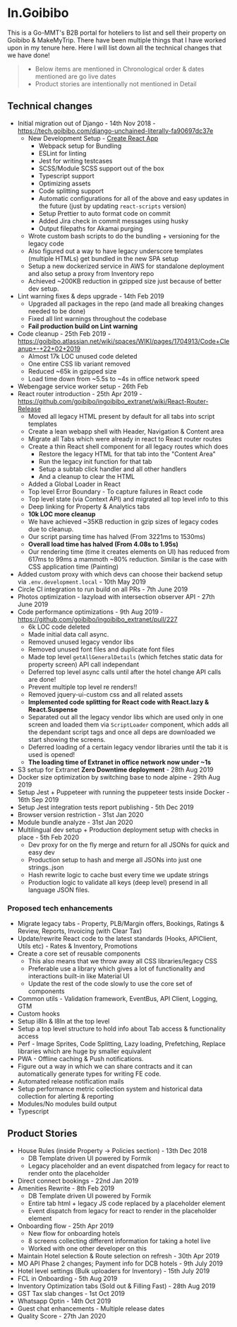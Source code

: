 # In.Goibibo

This is a Go-MMT's B2B portal for hoteliers to list and sell their property on Goibibo & MakeMyTrip. There have been multiple things that I have worked upon in my tenure here. Here I will list down all the technical changes that we have done!

> * Below items are mentioned in Chronological order & dates mentioned are go live dates
> * Product stories are intentionally not mentioned in Detail

## Technical changes

* Initial migration out of Django - 14th Nov 2018 - https://tech.goibibo.com/django-unchained-literally-fa90697dc37e
  - New Development Setup - [Create React App](https://create-react-app.dev/)
    - Webpack setup for Bundling
    - ESLint for linting
    - Jest for writing testcases
    - SCSS/Module SCSS support out of the box
    - Typescript support
    - Optimizing assets
    - Code splitting support
    - Automatic configurations for all of the above and easy updates in the future (just by updating `react-scripts` version)
    - Setup Prettier to auto format code on commit
    - Added Jira check in commit messages using husky
    - Output filepaths for Akamai purging
  - Wrote custom bash scripts to do the bundling + versioning for the legacy code
  - Also figured out a way to have legacy underscore templates (multiple HTMLs) get bundled in the new SPA setup
  - Setup a new dockerized service in AWS for standalone deployment and also setup a proxy from Inventory repo
  - Achieved ~200KB reduction in gzipped size just because of better dev setup.
* Lint warning fixes & deps upgrade - 14th Feb 2019
  - Upgraded all packages in the repo (and made all breaking changes needed to be done)
  - Fixed all lint warnings throughout the codebase
  - **Fail production build on Lint warning**
* Code cleanup - 25th Feb 2019 - https://goibibo.atlassian.net/wiki/spaces/WIKI/pages/1704913/Code+Cleanup+-+22+02+2019
  - Almost 17k LOC unused code deleted
  - One entire CSS lib variant removed
  - Reduced ~65k in gzipped size
  - Load time down from ~5.5s to ~4s in office network speed
* Webengage service worker setup - 26th Feb
* React router introduction - 25th Apr 2019 - https://github.com/goibibo/ingoibibo_extranet/wiki/React-Router-Release
  - Moved all legacy HTML present by default for all tabs into script templates
  - Create a lean webapp shell with Header, Navigation & Content area
  - Migrate all Tabs which were already in react to React router routes
  - Create a thin React shell component for all legacy routes which does
    - Restore the legacy HTML for that tab into the "Content Area"
    - Run the legacy init function for that tab
    - Setup a subtab click handler and all other handlers
    - And a cleanup to clear the HTML
  - Added a Global Loader in React
  - Top level Error Boundary - To capture failures in React code
  - Top level state (via Context API) and migrated all top level info to this
  - Deep linking for Property & Analytics tabs
  - **10k LOC more cleanup**
  - We have achieved ~35KB reduction in gzip sizes of legacy codes due to cleanup.
  - Our script parsing time has halved (From 3221ms to 1530ms)
  - **Overall load time has halved (From 4.08s to 1.95s)**
  - Our rendering time (time it creates elements on UI) has reduced from 617ms to 99ms a mammoth ~80% reduction. Similar is the case with CSS application time (Painting)
* Added custom proxy with which devs can choose their backend setup via `.env.development.local` - 10th May 2019
* Circle CI integration to run build on all PRs - 7th June 2019
* Photos optimization - lazyload with intersection observer API - 27th June 2019
* Code performance optimizations - 9th Aug 2019 - https://github.com/goibibo/ingoibibo_extranet/pull/227
  - 6k LOC code deleted
  - Made initial data call async.
  - Removed unused legacy vendor libs
  - Removed unused font files and duplicate font files
  - Made top level `getAllGeneralDetails` (which fetches static data for property screen) API call independant
  - Deferred top level async calls until after the hotel change API calls are done!
  - Prevent multiple top level re renders!!
  - Removed jquery-ui-custom css and all related assets
  - **Implemented code splitting for React code with React.lazy & React.Suspense**
  - Separated out all the legacy vendor libs which are used only in one screen and loaded them via `ScriptLoader` component, which adds all the dependant script tags and once all deps are downloaded we start showing the screens.
  - Deferred loading of a certain legacy vendor libraries until the tab it is used is opened!
  - **The loading time of Extranet in office network now under ~1s**
* S3 setup for Extranet **Zero Downtime deployment** - 28th Aug 2019
* Docker size optimization by switching base to node alpine - 29th Aug 2019
* Setup Jest + Puppeteer with running the puppeteer tests inside Docker - 16th Sep 2019
* Setup Jest integration tests report publishing - 5th Dec 2019
* Browser version restriction - 31st Jan 2020
* Module bundle analyze - 31st Jan 2020
* Multilingual dev setup + Production deployment setup with checks in place - 5th Feb 2020
  - Dev proxy for on the fly merge and return for all JSONs for quick and easy dev
  - Production setup to hash and merge all JSONs into just one strings.<hash>.json
  - Hash rewrite logic to cache bust every time we update strings
  - Production logic to validate all keys (deep level) presend in all language JSON files.

### Proposed tech enhancements

* Migrate legacy tabs - Property, PLB/Margin offers, Bookings, Ratings & Review, Reports, Invoicing (with Clear Tax)
* Update/rewrite React code to the latest standards (Hooks, APIClient, Utils etc) - Rates & Inventory, Promotions
* Create a core set of reusable components
  - This also means that we throw away all CSS libraries/legacy CSS
  - Preferable use a library which gives a lot of functionality and interactions built-in like Material UI
  - Update the rest of the code slowly to use the core set of components
* Common utils - Validation framework, EventBus, API Client, Logging, GTM
* Custom hooks
* Setup i8ln & l8ln at the top level
* Setup a top level structure to hold info about Tab access & functionality access
* Perf - Image Sprites, Code Splitting, Lazy loading, Prefetching, Replace libraries which are huge by smaller equivalent
* PWA - Offline caching & Push notifications.
* Figure out a way in which we can share contracts and it can automatically generate types for writing FE code.
* Automated release notification mails
* Setup performance metric collection system and historical data collection for alerting & reporting
* Modules/No modules build output
* Typescript

## Product Stories

* House Rules (inside Property -> Policies section) - 13th Dec 2018
  - DB Template driven UI powered by Formik
  - Legacy placeholder and an event dispatched from legacy for react to render onto the placeholder
* Direct connect bookings - 22nd Jan 2019
* Amenities Rewrite - 8th Feb 2019
  - DB Template driven UI powered by Formik
  - Entire tab html + legacy JS code replaced by a placeholder element
  - Event dispatch from legacy for react to render in the placeholder element
* Onboarding flow - 25th Apr 2019
  - New flow for onboarding hotels
  - 8 screens collecting different information for taking a hotel live
  - Worked with one other developer on this
* Maintain Hotel selection & Route selection on refresh - 30th Apr 2019
* MO API Phase 2 changes; Payment info for DCB hotels - 9th July 2019
* Hotel level settings (Bulk uploaders for Inventory) - 15th July 2019
* FCL in Onboarding - 5th Aug 2019
* Inventory Optimization tabs (Sold out & Filling Fast) - 28th Aug 2019
* GST Tax slab changes - 1st Oct 2019
* Whatsapp Optin - 14th Oct 2019
* Guest chat enhancements - Multiple release dates
* Quality Score - 27th Jan 2020
